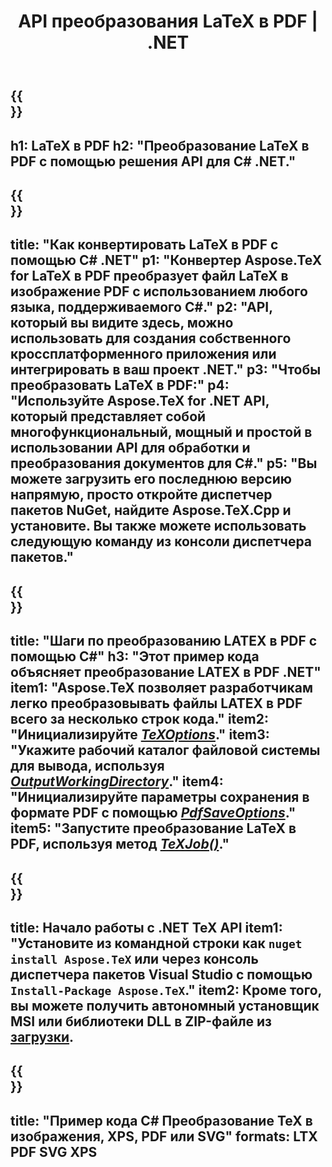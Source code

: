 ﻿---
translation: true
template: /_templates/_conversion-child-net.md
title: API преобразования LaTeX в PDF | .NET
description: Функция преобразования LaTeX в PDF. Интегрируйте эту локальную библиотеку .NET в свой проект или используйте кроссплатформенные приложения для преобразования LaTeX в PDF.
keywords: латекс в pdf api net, latex2pdf интегрировать С#
url: /net/conversion/latex-to-pdf/
family: tex
platformtag: net
feature: conversion
informat: LATEX
outformat: PDF
otherformats: BMP PNG JPEG TIFF SVG XPS
---

{{<section banner>}}
---
h1: LaTeX в PDF
h2: "Преобразование LaTeX в PDF с помощью решения API для C# .NET."
---

{{<section overview>}}
---
title: "Как конвертировать LaTeX в PDF с помощью C# .NET"
p1: "Конвертер Aspose.TeX for LaTeX в PDF преобразует файл LaTeX в изображение PDF с использованием любого языка, поддерживаемого C#."
p2: "API, который вы видите здесь, можно использовать для создания собственного кроссплатформенного приложения или интегрировать в ваш проект .NET."
p3: "Чтобы преобразовать LaTeX в PDF:"
p4: "Используйте Aspose.TeX for .NET API, который представляет собой многофункциональный, мощный и простой в использовании API для обработки и преобразования документов для C#."
p5: "Вы можете загрузить его последнюю версию напрямую, просто откройте диспетчер пакетов NuGet, найдите Aspose.TeX.Cpp и установите. Вы также можете использовать следующую команду из консоли диспетчера пакетов."
---

{{<section feature1>}}
---
title: "Шаги по преобразованию LATEX в PDF с помощью C#"
h3: "Этот пример кода объясняет преобразование LATEX в PDF .NET"
item1: "Aspose.TeX позволяет разработчикам легко преобразовывать файлы LATEX в PDF всего за несколько строк кода."
item2: "Инициализируйте [*TeXOptions*](https://reference.aspose.com/tex/net/aspose.tex/texoptions/)."
item3: "Укажите рабочий каталог файловой системы для вывода, используя [*OutputWorkingDirectory*](https://reference.aspose.com/tex/net/aspose.tex/texoptions/outputworkingdirectory/)."
item4: "Инициализируйте параметры сохранения в формате PDF с помощью [*PdfSaveOptions*](https://reference.aspose.com/tex/net/aspose.tex.presentation.image/pdfsaveoptions/)."
item5: "Запустите преобразование LaTeX в PDF, используя метод [*TeXJob()*](https://reference.aspose.com/tex/net/aspose.tex/texjob/)."
---

{{<section feature2>}}
---
title: Начало работы с .NET TeX API
item1: "Установите из командной строки как ```nuget install Aspose.TeX``` или через консоль диспетчера пакетов Visual Studio с помощью ```Install-Package Aspose.TeX```."
item2: Кроме того, вы можете получить автономный установщик MSI или библиотеки DLL в ZIP-файле из [загрузки](https://releases.aspose.com/tex/net).
---

{{<section widget>}}
---
title: "Пример кода C# Преобразование TeX в изображения, XPS, PDF или SVG"
formats: LTX PDF SVG XPS
---